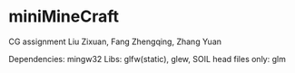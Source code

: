# miniMineCraft
CG assignment
Liu Zixuan, Fang Zhengqing, Zhang Yuan

Dependencies:
mingw32 Libs: glfw(static), glew, SOIL
head files only: glm


